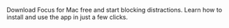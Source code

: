 Download Focus for Mac free and start blocking distractions. Learn how to install and use the app in just a few clicks.
